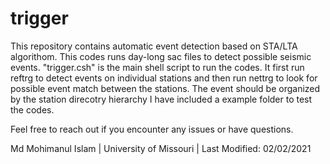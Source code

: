 # trigger

This repository contains automatic event detection based on STA/LTA algorithom. This codes runs day-long sac files to detect possible seismic events.
"trigger.csh" is the main shell script to run the codes. It first run reftrg to detect events on individual stations and then run nettrg to look for possible event match between the stations.
The event should be organized by the station direcotry hierarchy
I have included a example folder to test the codes. 

Feel free to reach out if you encounter any issues or have questions.

Md Mohimanul Islam | 
University of Missouri | 
Last Modified:
02/02/2021



